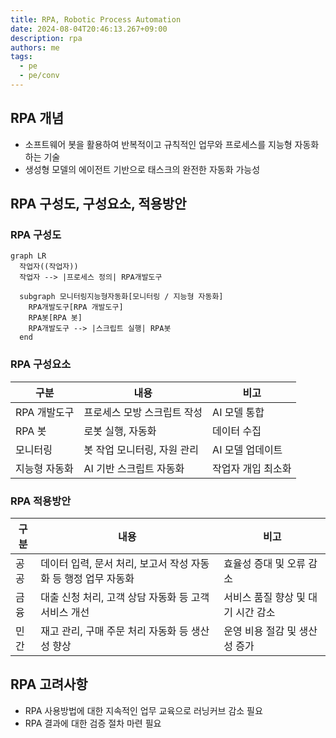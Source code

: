 ```yaml
---
title: RPA, Robotic Process Automation
date: 2024-08-04T20:46:13.267+09:00
description: rpa
authors: me
tags:
  - pe
  - pe/conv
---
```


## RPA 개념

- 소프트웨어 봇을 활용하여 반복적이고 규칙적인 업무와 프로세스를 지능형 자동화 하는 기술
- 생성형 모델의 에이전트 기반으로 태스크의 완전한 자동화 가능성

## RPA 구성도, 구성요소, 적용방안

### RPA 구성도

```mermaid
graph LR
  작업자((작업자))
  작업자 --> |프로세스 정의| RPA개발도구

  subgraph 모니터링지능형자동화[모니터링 / 지능형 자동화]
    RPA개발도구[RPA 개발도구]
    RPA봇[RPA 봇]
    RPA개발도구 --> |스크립트 실행| RPA봇
  end
```

### RPA 구성요소

| 구분 | 내용 | 비고 |
| --- | --- | --- |
| RPA 개발도구 | 프로세스 모방 스크립트 작성 | AI 모델 통합 |
| RPA 봇 | 로봇 실행, 자동화 | 데이터 수집 |
| 모니터링 | 봇 작업 모니터링, 자원 관리 | AI 모델 업데이트 |
| 지능형 자동화 | AI 기반 스크립트 자동화 | 작업자 개입 최소화 |

### RPA 적용방안

| 구분 | 내용 | 비고 |
| --- | --- | --- |
| 공공 | 데이터 입력, 문서 처리, 보고서 작성 자동화 등 행정 업무 자동화 | 효율성 증대 및 오류 감소 |
| 금융 | 대출 신청 처리, 고객 상담 자동화 등 고객 서비스 개선 | 서비스 품질 향상 및 대기 시간 감소 |
| 민간 | 재고 관리, 구매 주문 처리 자동화 등 생산성 향상 | 운영 비용 절감 및 생산성 증가 |

## RPA 고려사항

- RPA 사용방법에 대한 지속적인 업무 교육으로 러닝커브 감소 필요
- RPA 결과에 대한 검증 절차 마련 필요
